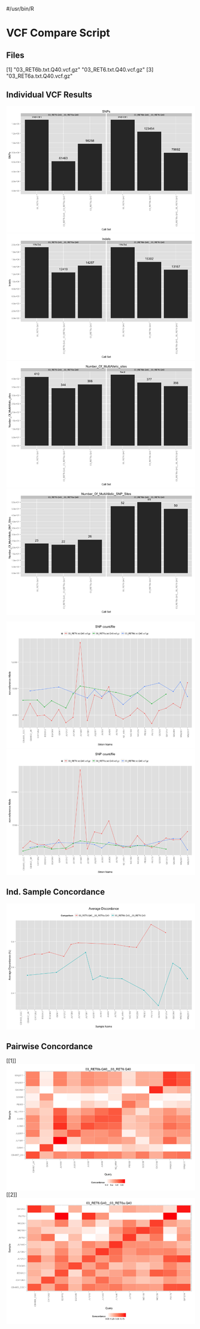 #/usr/bin/R

VCF Compare Script
==================




## Files

[1] "03_RET6b.txt.Q40.vcf.gz" "03_RET6.txt.Q40.vcf.gz" 
[3] "03_RET6a.txt.Q40.vcf.gz"














## Individual VCF Results
![plot of chunk unnamed-chunk-3](../../data/reports/03_RET6b_Q40_03_RET6_Q40_03_RET6a_Q40/unnamed-chunk-31.png) ![plot of chunk unnamed-chunk-3](../../data/reports/03_RET6b_Q40_03_RET6_Q40_03_RET6a_Q40/unnamed-chunk-32.png) ![plot of chunk unnamed-chunk-3](../../data/reports/03_RET6b_Q40_03_RET6_Q40_03_RET6a_Q40/unnamed-chunk-33.png) ![plot of chunk unnamed-chunk-3](../../data/reports/03_RET6b_Q40_03_RET6_Q40_03_RET6a_Q40/unnamed-chunk-34.png) 


![plot of chunk PSC](../../data/reports/03_RET6b_Q40_03_RET6_Q40_03_RET6a_Q40/PSC1.png) ![plot of chunk PSC](../../data/reports/03_RET6b_Q40_03_RET6_Q40_03_RET6a_Q40/PSC2.png) 


## Ind. Sample Concordance #

![plot of chunk ind_conc](../../data/reports/03_RET6b_Q40_03_RET6_Q40_03_RET6a_Q40/ind_conc.png) 


## Pairwise Concordance

[[1]]
![plot of chunk pairwise_con](../../data/reports/03_RET6b_Q40_03_RET6_Q40_03_RET6a_Q40/pairwise_con1.png) 
[[2]]
![plot of chunk pairwise_con](../../data/reports/03_RET6b_Q40_03_RET6_Q40_03_RET6a_Q40/pairwise_con2.png) 

